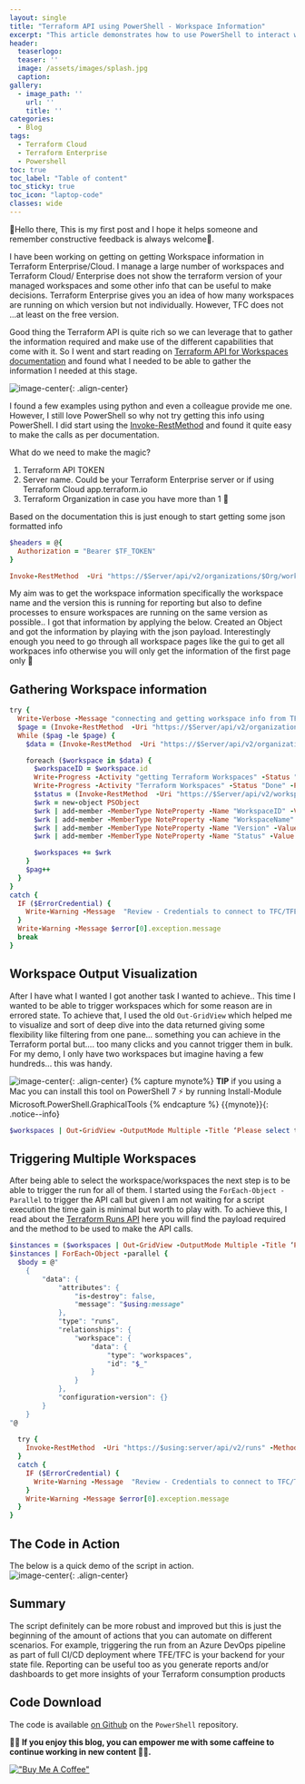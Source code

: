 ```yaml
---
layout: single
title: "Terraform API using PowerShell - Workspace Information"
excerpt: "This article demonstrates how to use PowerShell to interact with Terraform Cloud/Enterprise API"
header:
  teaserlogo:
  teaser: ''
  image: /assets/images/splash.jpg
  caption:
gallery:
  - image_path: ''
    url: ''
    title: ''
categories:
  - Blog
tags:
  - Terraform Cloud
  - Terraform Enterprise
  - Powershell
toc: true
toc_label: "Table of content"
toc_sticky: true
toc_icon: "laptop-code"
classes: wide
---
```


🚀Hello there, This is my first post and I hope it helps someone and remember constructive feedback is always welcome🚀.

I have been working on getting on getting Workspace information in Terraform Enterprise/Cloud. I manage a large number of workspaces and Terraform Cloud/ Enterprise does not show the terraform version of your managed workspaces and some other info that can be useful to make decisions. Terraform Enterprise gives you an idea of how many workspaces are running on which version but not individually. However, TFC does not ...at least on the free version.
 
 Good thing the Terraform API is quite rich so we can leverage that to gather the information required and make use of the different capabilities that come with it. So I went and start reading on [Terraform API for Workspaces documentation][terra-api] and found what I needed to be able to gather the information I needed at this stage.


![image-center](/assets/images/Blog/2020-08-05/outgrid.jpg){: .align-center}

I found a few examples using python and even a colleague provide me one. However, I still love PowerShell so why not try getting this info using PowerShell. I did start using the [Invoke-RestMethod][irm] and found it quite easy to make the calls as per documentation.

What do we need to make the magic?
1. Terraform API TOKEN
2. Server name. Could be your Terraform Enterprise server or if using Terraform Cloud app.terraform.io
3. Terraform Organization in case you have more than 1 🤔

Based on the documentation this is just enough to start getting some json formatted info

```ruby
$headers = @{
  Authorization = "Bearer $TF_TOKEN"
}

Invoke-RestMethod  -Uri "https://$Server/api/v2/organizations/$Org/workspaces?page%5Bnumber=$pag%5D" -Method Get -ContentType "application/vnd.api+json" -Headers $headers
```
My aim was to get the workspace information specifically the workspace name and the version this is running for reporting but also to define processes to ensure workspaces are running on the same version as possible.. I got that information by applying the below. Created an Object and got the information by playing with the json payload. Interestingly enough you need to go through all workspace pages like the gui to get all workpaces info otherwise you will only get the information of the first page only 🤨

## Gathering Workspace information
```ruby
try {
  Write-Verbose -Message "connecting and getting workspace info from TFC/TFE using token"
  $page = (Invoke-RestMethod  -Uri "https://$Server/api/v2/organizations/$Org/workspaces?page%5Bnumber=$pag%5D" -Method Get -ContentType "application/vnd.api+json" -Headers $headers -ErrorVariable $ErrorCredential).meta.pagination.'total-pages' 
  While ($pag -le $page) {
    $data = (Invoke-RestMethod  -Uri "https://$Server/api/v2/organizations/$Org/workspaces?page%5Bnumber=$pag%5D" -Method Get -ContentType "application/vnd.api+json" -Headers $headers).data

    foreach ($workspace in $data) {
      $workspaceID = $workspace.id
      Write-Progress -Activity "getting Terraform Workspaces" -Status "Working on worksapce $workspace"  -PercentComplete ((($data.IndexOf($workspace)) / $data.Count) * 100)
      Write-Progress -Activity "Terraform Workspaces" -Status "Done" -PercentComplete 100 -Completed
      $status = (Invoke-RestMethod  -Uri "https://$Server/api/v2/workspaces/$workspaceID/runs" -Method Get -ContentType "application/vnd.api+json" -Headers $headers).data.attributes.status[0]
      $wrk = new-object PSObject
      $wrk | add-member -MemberType NoteProperty -Name "WorkspaceID" -Value $workspace.id
      $wrk | add-member -MemberType NoteProperty -Name "WorkspaceName" -Value $workspace.attributes.name
      $wrk | add-member -MemberType NoteProperty -Name "Version" -Value $workspace.attributes.'terraform-version'
      $wrk | add-member -MemberType NoteProperty -Name "Status" -Value $status

      $workspaces += $wrk
    }
    $pag++
  }
}
catch {
  IF ($ErrorCredential) {
    Write-Warning -Message  "Review - Credentials to connect to TFC/TFE"
  }
  Write-Warning -Message $error[0].exception.message
  break
}
```
## Workspace Output Visualization

After I have what I wanted I got another task I wanted to achieve.. This time I wanted to be able to trigger workspaces which for some reason are in errored state. To achieve that, I used the old `Out-GridView` which helped me to visualize and sort of deep dive into the data returned giving some flexibility like filtering from one pane... something you can achieve in the Terraform portal but.... too many clicks and you cannot trigger them in bulk. For my demo, I only have two workspaces but imagine having a few hundreds... this was handy.

![image-center](/assets/images/Blog/2020-08-05/outgrid-info.jpg){: .align-center}
{% capture mynote%}
**TIP** if you using a Mac you can install this tool on PowerShell 7 ⚡ by running Install-Module Microsoft.PowerShell.GraphicalTools
{% endcapture %}
{{mynote}}{: .notice--info}

```ruby
$workspaces | Out-GridView -OutputMode Multiple -Title ‘Please select the workspace/worspaces to run.’
```

## Triggering Multiple Workspaces

After being able to select the workspace/workspaces the next step is to be able to trigger the run for all of them. I started using the `ForEach-Object -Parallel` to trigger the API call but given I am not waiting for a script execution the time gain is minimal but worth to play with. To achieve this, I read about the [Terraform Runs API][terra-run] here you will find the payload required and the method to be used to make the API calls.

```ruby
$instances = ($workspaces | Out-GridView -OutputMode Multiple -Title ‘Please select the workspace/worspaces to run.’).WorkspaceID 
$instances | ForEach-Object -parallel {
  $body = @"
    {
        "data": {
            "attributes": {
                "is-destroy": false,
                "message": "$using:message"
            },
            "type": "runs",
            "relationships": {
                "workspace": {
                    "data": {
                        "type": "workspaces",
                        "id": "$_"
                    }
                }
            },
            "configuration-version": {}
        }
    }
"@
 
  try {
    Invoke-RestMethod  -Uri "https://$using:server/api/v2/runs" -Method POST -ContentType "application/vnd.api+json" -Headers $using:headers -Body $body -ErrorVariable $ErrorCredential | Out-Null
  }
  catch {
    IF ($ErrorCredential) {
      Write-Warning -Message  "Review - Credentials to connect to TFC/TFE"
    }
    Write-Warning -Message $error[0].exception.message
  }
}
```
## The Code in Action
The below is a quick demo of the script in action.  
![image-center](/assets/images/Blog/2020-08-05/tf.gif){: .align-center}

## Summary
The script definitely can be more robust and improved but this is just the beginning of the amount of actions that you can automate on different scenarios. For example, triggering the run from an Azure DevOps pipeline as part of full CI/CD deployment where TFE/TFC is your backend for your state file. Reporting can be useful too as you generate reports and/or dashboards to get more insights of your Terraform consumption products

## Code Download
The code is available [on Github](https://github.com/cerocool1203/PowerShell/blob/master/TFC_Workspace_Status.ps1) on the  `PowerShell` repository.

**🚴‍♂️ If you enjoy this blog, you can empower me with some caffeine to continue working in new content 🚴‍♂️.**

[!["Buy Me A Coffee"](https://user-images.githubusercontent.com/1376749/120938564-50c59780-c6e1-11eb-814f-22a0399623c5.png)](https://www.buymeacoffee.com/cerocool)

[terra-api]: https://www.terraform.io/docs/cloud/api/workspaces.html
[irm]: https://docs.microsoft.com/en-us/powershell/module/microsoft.powershell.utility/invoke-restmethod?view=powershell-7
[terra-run]: https://www.terraform.io/docs/cloud/api/run.html

